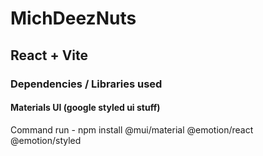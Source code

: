 # MichDeezNuts


## React + Vite

### Dependencies / Libraries used
#### Materials UI (google styled ui stuff)
Command run - npm install @mui/material @emotion/react @emotion/styled
